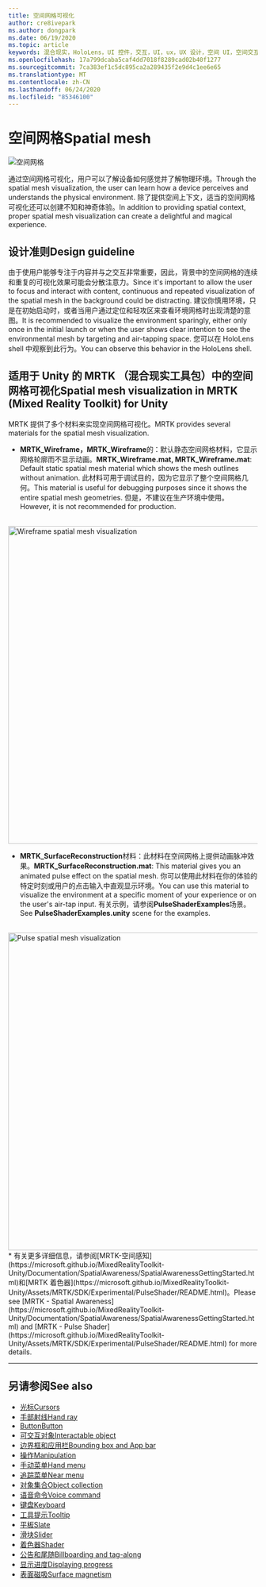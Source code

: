 ```yaml
---
title: 空间网格可视化
author: cre8ivepark
ms.author: dongpark
ms.date: 06/19/2020
ms.topic: article
keywords: 混合现实，HoloLens，UI 控件，交互，UI，ux，UX 设计，空间 UI，空间交互，3D UI，三维 UX
ms.openlocfilehash: 17a799dcaba5caf4dd7018f8289cad02b40f1277
ms.sourcegitcommit: 7ca383ef1c5dc895ca2a289435f2e9d4c1ee6e65
ms.translationtype: MT
ms.contentlocale: zh-CN
ms.lasthandoff: 06/24/2020
ms.locfileid: "85346100"
---
```

# <a name="spatial-mesh"></a><span data-ttu-id="3adf6-103">空间网格</span><span class="sxs-lookup"><span data-stu-id="3adf6-103">Spatial mesh</span></span>

![空间网格](images/UX/MRTK_PulseShader_SpatialMesh.gif)

<span data-ttu-id="3adf6-105">通过空间网格可视化，用户可以了解设备如何感觉并了解物理环境。</span><span class="sxs-lookup"><span data-stu-id="3adf6-105">Through the spatial mesh visualization, the user can learn how a device perceives and understands the physical environment.</span></span> <span data-ttu-id="3adf6-106">除了提供空间上下文，适当的空间网格可视化还可以创建不知和神奇体验。</span><span class="sxs-lookup"><span data-stu-id="3adf6-106">In addition to providing spatial context, proper spatial mesh visualization can create a delightful and magical experience.</span></span>  

## <a name="design-guideline"></a><span data-ttu-id="3adf6-107">设计准则</span><span class="sxs-lookup"><span data-stu-id="3adf6-107">Design guideline</span></span>
<span data-ttu-id="3adf6-108">由于使用户能够专注于内容并与之交互非常重要，因此，背景中的空间网格的连续和重复的可视化效果可能会分散注意力。</span><span class="sxs-lookup"><span data-stu-id="3adf6-108">Since it's important to allow the user to focus and interact with content, continuous and repeated visualization of the spatial mesh in the background could be distracting.</span></span> <span data-ttu-id="3adf6-109">建议你慎用环境，只是在初始启动时，或者当用户通过定位和轻攻区来查看环境网格时出现清楚的意图。</span><span class="sxs-lookup"><span data-stu-id="3adf6-109">It is recommended to visualize the environment sparingly, either only once in the initial launch or when the user shows clear intention to see the environmental mesh by targeting and air-tapping space.</span></span> <span data-ttu-id="3adf6-110">您可以在 HoloLens shell 中观察到此行为。</span><span class="sxs-lookup"><span data-stu-id="3adf6-110">You can observe this behavior in the HoloLens shell.</span></span>
<br>


## <a name="spatial-mesh-visualization-in-mrtk-mixed-reality-toolkit-for-unity"></a><span data-ttu-id="3adf6-111">适用于 Unity 的 MRTK （混合现实工具包）中的空间网格可视化</span><span class="sxs-lookup"><span data-stu-id="3adf6-111">Spatial mesh visualization in MRTK (Mixed Reality Toolkit) for Unity</span></span>
<span data-ttu-id="3adf6-112">MRTK 提供了多个材料来实现空间网格可视化。</span><span class="sxs-lookup"><span data-stu-id="3adf6-112">MRTK provides several materials for the spatial mesh visualization.</span></span>

- <span data-ttu-id="3adf6-113">**MRTK_Wireframe，MRTK_Wireframe**的：默认静态空间网格材料，它显示网格轮廓而不显示动画。</span><span class="sxs-lookup"><span data-stu-id="3adf6-113">**MRTK_Wireframe.mat, MRTK_Wireframe.mat**: Default static spatial mesh material which shows the mesh outlines without animation.</span></span> <span data-ttu-id="3adf6-114">此材料可用于调试目的，因为它显示了整个空间网格几何。</span><span class="sxs-lookup"><span data-stu-id="3adf6-114">This material is useful for debugging purposes since it shows the entire spatial mesh geometries.</span></span> <span data-ttu-id="3adf6-115">但是，不建议在生产环境中使用。</span><span class="sxs-lookup"><span data-stu-id="3adf6-115">However, it is not recommended for production.</span></span>
<br>
<img src="images/SurfaceReconstruction.jpg" alt="Wireframe spatial mesh visualization" width="640px">

- <span data-ttu-id="3adf6-116">**MRTK_SurfaceReconstruction**材料：此材料在空间网格上提供动画脉冲效果。</span><span class="sxs-lookup"><span data-stu-id="3adf6-116">**MRTK_SurfaceReconstruction.mat**: This material gives you an animated pulse effect on the spatial mesh.</span></span> <span data-ttu-id="3adf6-117">你可以使用此材料在你的体验的特定时刻或用户的点击输入中直观显示环境。</span><span class="sxs-lookup"><span data-stu-id="3adf6-117">You can use this material to visualize the environment at a specific moment of your experience or on the user's air-tap input.</span></span> <span data-ttu-id="3adf6-118">有关示例，请参阅**PulseShaderExamples**场景。</span><span class="sxs-lookup"><span data-stu-id="3adf6-118">See **PulseShaderExamples.unity** scene for the examples.</span></span>
<br>
<img src="images/UX/MRTK_SRMesh_Pulse.jpg" alt="Pulse spatial mesh visualization" width="640px">
* <span data-ttu-id="3adf6-119">有关更多详细信息，请参阅[MRTK-空间感知](https://microsoft.github.io/MixedRealityToolkit-Unity/Documentation/SpatialAwareness/SpatialAwarenessGettingStarted.html)和[MRTK 着色器](https://microsoft.github.io/MixedRealityToolkit-Unity/Assets/MRTK/SDK/Experimental/PulseShader/README.html)。</span><span class="sxs-lookup"><span data-stu-id="3adf6-119">Please see [MRTK - Spatial Awareness](https://microsoft.github.io/MixedRealityToolkit-Unity/Documentation/SpatialAwareness/SpatialAwarenessGettingStarted.html) and [MRTK - Pulse Shader](https://microsoft.github.io/MixedRealityToolkit-Unity/Assets/MRTK/SDK/Experimental/PulseShader/README.html) for more details.</span></span>

<br>

---

## <a name="see-also"></a><span data-ttu-id="3adf6-120">另请参阅</span><span class="sxs-lookup"><span data-stu-id="3adf6-120">See also</span></span>

* [<span data-ttu-id="3adf6-121">光标</span><span class="sxs-lookup"><span data-stu-id="3adf6-121">Cursors</span></span>](cursors.md)
* [<span data-ttu-id="3adf6-122">手部射线</span><span class="sxs-lookup"><span data-stu-id="3adf6-122">Hand ray</span></span>](point-and-commit.md)
* [<span data-ttu-id="3adf6-123">Button</span><span class="sxs-lookup"><span data-stu-id="3adf6-123">Button</span></span>](button.md)
* [<span data-ttu-id="3adf6-124">可交互对象</span><span class="sxs-lookup"><span data-stu-id="3adf6-124">Interactable object</span></span>](interactable-object.md)
* [<span data-ttu-id="3adf6-125">边界框和应用栏</span><span class="sxs-lookup"><span data-stu-id="3adf6-125">Bounding box and App bar</span></span>](app-bar-and-bounding-box.md)
* [<span data-ttu-id="3adf6-126">操作</span><span class="sxs-lookup"><span data-stu-id="3adf6-126">Manipulation</span></span>](direct-manipulation.md)
* [<span data-ttu-id="3adf6-127">手动菜单</span><span class="sxs-lookup"><span data-stu-id="3adf6-127">Hand menu</span></span>](hand-menu.md)
* [<span data-ttu-id="3adf6-128">追踪菜单</span><span class="sxs-lookup"><span data-stu-id="3adf6-128">Near menu</span></span>](near-menu.md)
* [<span data-ttu-id="3adf6-129">对象集合</span><span class="sxs-lookup"><span data-stu-id="3adf6-129">Object collection</span></span>](object-collection.md)
* [<span data-ttu-id="3adf6-130">语音命令</span><span class="sxs-lookup"><span data-stu-id="3adf6-130">Voice command</span></span>](voice-input.md)
* [<span data-ttu-id="3adf6-131">键盘</span><span class="sxs-lookup"><span data-stu-id="3adf6-131">Keyboard</span></span>](keyboard.md)
* [<span data-ttu-id="3adf6-132">工具提示</span><span class="sxs-lookup"><span data-stu-id="3adf6-132">Tooltip</span></span>](tooltip.md)
* [<span data-ttu-id="3adf6-133">平板</span><span class="sxs-lookup"><span data-stu-id="3adf6-133">Slate</span></span>](slate.md)
* [<span data-ttu-id="3adf6-134">滑块</span><span class="sxs-lookup"><span data-stu-id="3adf6-134">Slider</span></span>](slider.md)
* [<span data-ttu-id="3adf6-135">着色器</span><span class="sxs-lookup"><span data-stu-id="3adf6-135">Shader</span></span>](shader.md)
* [<span data-ttu-id="3adf6-136">公告和尾随</span><span class="sxs-lookup"><span data-stu-id="3adf6-136">Billboarding and tag-along</span></span>](billboarding-and-tag-along.md)
* [<span data-ttu-id="3adf6-137">显示进度</span><span class="sxs-lookup"><span data-stu-id="3adf6-137">Displaying progress</span></span>](progress.md)
* [<span data-ttu-id="3adf6-138">表面磁吸</span><span class="sxs-lookup"><span data-stu-id="3adf6-138">Surface magnetism</span></span>](surface-magnetism.md)
